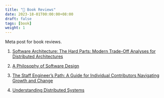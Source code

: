 ```yaml
---
title: "📌 Book Reviews"
date: 2023-18-01T00:00:00+08:00  
draft: false  
tags: [book]
weight: 1
---
```


Meta post for book reviews.

1. [Software Architecture: The Hard Parts: Modern Trade-Off Analyses for Distributed Architectures](https://smyachenkov.com/posts/book-review-software-architecture-the-hard-parts/)  

2. [A Philosophy of Software Design](https://smyachenkov.com/posts/book-review-a-philosophy-of-software-design/) 

3. [The Staff Engineer’s Path: A Guide for Individual Contributors Navigating Growth and Change](https://smyachenkov.com/posts/book-review-the-staff-engineers-path/)

4. [Understanding Distributed Systems](https://smyachenkov.com/posts/book-review-understanding-distributed-systems/)
